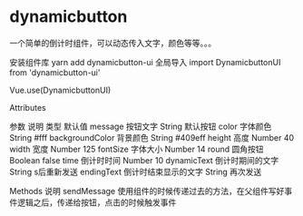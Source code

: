 # dynamicbutton

一个简单的倒计时组件，可以动态传入文字，颜色等等。。。

安装组件库
yarn add dynamicbutton-ui
全局导入
import DynamicbuttonUI from 'dynamicbutton-ui'

Vue.use(DynamicbuttonUI)

Attributes

  参数	             说明	                 类型	   	    默认值
message           按钮文字               String       默认按钮
color             字体颜色               String       #fff
backgroundColor   背景颜色               String       #409eff
height            高度                   Number       40
width             宽度                   Number       125
fontSize          字体大小               Number       14
round             圆角按钮               Boolean      false
time              倒计时时间             Number       10
dynamicText       倒计时期间的文字       String       s后重新发送
endingText        倒计时结束显示的文字   String       再次发送


Methods             说明
sendMessage       使用组件的时候传递过去的方法，在父组件写好事件逻辑之后，传递给按钮，点击的时候触发事件
